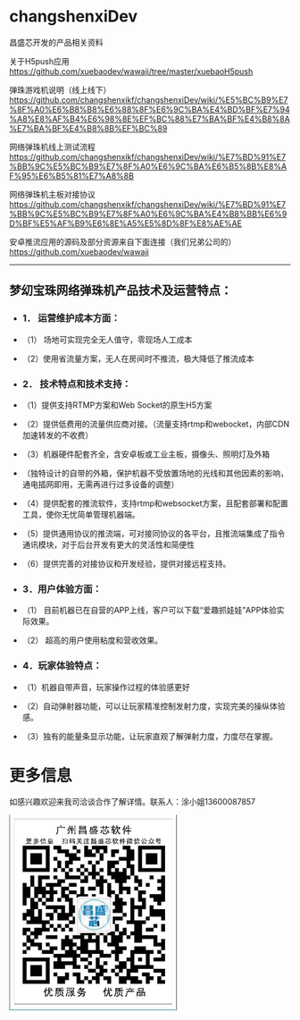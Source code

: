 ﻿# changshenxiDev
昌盛芯开发的产品相关资料

关于H5push应用 https://github.com/xuebaodev/wawaji/tree/master/xuebaoH5push

弹珠游戏机说明（线上线下） https://github.com/changshenxikf/changshenxiDev/wiki/%E5%BC%B9%E7%8F%A0%E6%B8%B8%E6%88%8F%E6%9C%BA%E4%BD%BF%E7%94%A8%E8%AF%B4%E6%98%8E%EF%BC%88%E7%BA%BF%E4%B8%8A%E7%BA%BF%E4%B8%8B%EF%BC%89 

网络弹珠机线上测试流程 https://github.com/changshenxikf/changshenxiDev/wiki/%E7%BD%91%E7%BB%9C%E5%BC%B9%E7%8F%A0%E6%9C%BA%E6%B5%8B%E8%AF%95%E6%B5%81%E7%A8%8B 

网络弹珠机主板对接协议 https://github.com/changshenxikf/changshenxiDev/wiki/%E7%BD%91%E7%BB%9C%E5%BC%B9%E7%8F%A0%E6%9C%BA%E4%B8%BB%E6%9D%BF%E5%AF%B9%E6%8E%A5%E5%8D%8F%E8%AE%AE 

安卓推流应用的源码及部分资源来自下面连接（我们兄弟公司的）
https://github.com/xuebaodev/wawaji

****************************************

## 梦㓜宝珠网络弹珠机产品技术及运营特点：
* ### 1． 运营维护成本方面：<br>
* （1） 场地可实现完全无人值守，零现场人工成本<br>
* （2）使用省流量方案，无人在房间时不推流，极大降低了推流成本<br>

* ### 2． 技术特点和技术支持：<br>
* （1）提供支持RTMP方案和Web Socket的原生H5方案<br>
* （2）提供低费用的流量供应商对接。（流量支持rtmp和webocket，内部CDN加速转发的不收费）<br>
* （3）机器硬件配套齐全，含安卓板或工业主板，摄像头、照明灯及外箱<br>
* （独特设计的自带的外箱，保护机器不受放置场地的光线和其他因素的影响，通电插网即用，无需再进行过多设备的调整）<br>
* （4）提供配套的推流软件，支持rtmp和websocket方案，且配套部署和配置工具，使你无忧简单管理机器端。<br>
* （5）提供通用协议的推流端，可对接同协议的各平台，且推流端集成了指令通讯模块，对于后台开发有更大的灵活性和简便性<br>
* （6）提供完善的对接协议和开发经验，提供对接远程支持。<br>

* ### 3．用户体验方面：<br>
* （1） 目前机器已在自营的APP上线，客户可以下载“爱趣抓娃娃”APP体验实际效果。<br>
* （2） 超高的用户使用粘度和营收效果。<br>

* ### 4．玩家体验特点：<br>
* （1）机器自带声音，玩家操作过程的体验感更好<br>
* （2）自动弹射器功能，可以让玩家精准控制发射力度，实现完美的操纵体验感。<br>
* （3）独有的能量条显示功能，让玩家直观了解弹射力度，力度尽在掌握。<br>

# 更多信息
如感兴趣欢迎来我司洽谈合作了解详情。联系人：涂小姐13600087857

<img width="300" height="350" src="https://github.com/changshenxikf/changshenxiDev/blob/master/photo/%E5%85%AC%E4%BC%97%E5%8F%B7.jpg"/>
